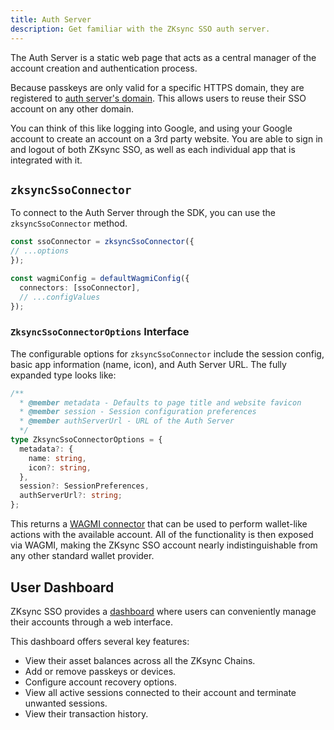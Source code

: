 ```yaml
---
title: Auth Server
description: Get familiar with the ZKsync SSO auth server.
---
```


The Auth Server is a static web page that acts as a central manager of the account creation and authentication process.

Because passkeys are only valid for a specific HTTPS domain,
they are registered to [auth server's domain](https://auth-test.zksync.dev).
This allows users to reuse their SSO account on any other domain.

You can think of this like logging into Google, and using your Google account to create an account on a 3rd party website.
You are able to sign in and logout of both ZKsync SSO, as well as each individual app that is integrated with it.

## `zksyncSsoConnector`

To connect to the Auth Server through the SDK, you can use the `zksyncSsoConnector` method.

```ts
const ssoConnector = zksyncSsoConnector({
// ...options
});

const wagmiConfig = defaultWagmiConfig({
  connectors: [ssoConnector],
  // ...configValues
});
```

<!-- // cspell: disable -->
### `ZksyncSsoConnectorOptions` Interface
<!-- // cspell: enable -->

The configurable options for `zksyncSsoConnector` include the session config, basic app information (name, icon), and Auth Server URL.
The fully expanded type looks like:

<!-- // cspell: disable -->

```ts
/**
  * @member metadata - Defaults to page title and website favicon
  * @member session - Session configuration preferences
  * @member authServerUrl - URL of the Auth Server
  */
type ZksyncSsoConnectorOptions = {
  metadata?: {
    name: string,
    icon?: string,
  },
  session?: SessionPreferences,
  authServerUrl?: string;
};
```
<!-- // cspell: enable -->

This returns a [WAGMI connector](https://wagmi.sh/core/api/connectors) that can be used to perform wallet-like
actions with the available account.
All of the functionality is then exposed via WAGMI,
making the ZKsync SSO account nearly indistinguishable from any other standard wallet provider.

## User Dashboard

ZKsync SSO provides a [dashboard](https://auth-test.zksync.dev/dashboard) where users can conveniently manage their accounts through a web interface.

This dashboard offers several key features:

- View their asset balances across all the ZKsync Chains.
- Add or remove passkeys or devices.
- Configure account recovery options.
- View all active sessions connected to their account and terminate unwanted sessions.
- View their transaction history.
